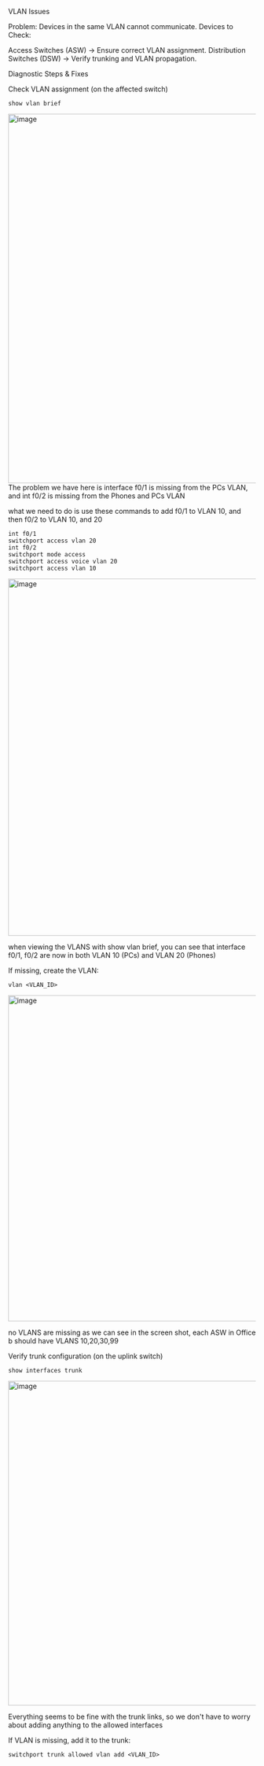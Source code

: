 VLAN Issues

Problem: Devices in the same VLAN cannot communicate.
Devices to Check:

  Access Switches (ASW) → Ensure correct VLAN assignment.
  Distribution Switches (DSW) → Verify trunking and VLAN propagation.

Diagnostic Steps & Fixes

  Check VLAN assignment (on the affected switch)

    show vlan brief
  <img width="751" alt="image" src="https://github.com/user-attachments/assets/0f8f3afd-0fa8-42a2-9ebe-08561d3cbaf0" />
  The problem we have here is interface f0/1 is missing from the PCs VLAN, and int f0/2 is missing from the Phones and PCs VLAN

  what we need to do is use these commands to add f0/1 to VLAN 10, and then f0/2 to VLAN 10, and 20

    int f0/1
    switchport access vlan 20
    int f0/2
    switchport mode access
    switchport access voice vlan 20
    switchport access vlan 10
    
  <img width="726" alt="image" src="https://github.com/user-attachments/assets/e08c85ad-209d-4802-87d0-7e25c2d02a95" />

  when viewing the VLANS with show vlan brief, you can see that interface f0/1, f0/2 are now in both VLAN 10 (PCs) and VLAN 20 (Phones)
  
  If missing, create the VLAN:

    vlan <VLAN_ID>

<img width="663" alt="image" src="https://github.com/user-attachments/assets/045ffb06-28ea-410b-8797-8b5a49600b82" />

  no VLANS are missing as we can see in the screen shot, each ASW in Office b should have VLANS 10,20,30,99

Verify trunk configuration (on the uplink switch)

    show interfaces trunk
  <img width="660" alt="image" src="https://github.com/user-attachments/assets/9f21bee3-2d2f-45a2-9690-af33e04e126f" />
  
Everything seems to be fine with the trunk links, so we don't have to worry about adding anything to the allowed interfaces

  If VLAN is missing, add it to the trunk:

    switchport trunk allowed vlan add <VLAN_ID>
